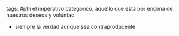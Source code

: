 tags: #phi 
el imperativo categórico, aquello que está por encima de nuestros deseos y voluntad
- siempre la verdad aunque sea contraproducente

